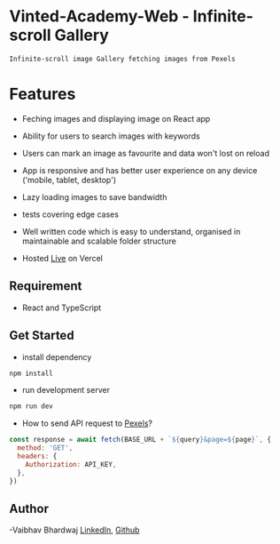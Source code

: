 # Vinted-Academy-Web - Infinite-scroll Gallery

    Infinite-scroll image Gallery fetching images from Pexels

# Features

- Feching images and displaying image on React app
- Ability for users to search images with keywords
- Users can mark an image as favourite and data won't lost on reload
- App is responsive and has better user experience on any device ('mobile, tablet, desktop')
- Lazy loading images to save bandwidth
- tests covering edge cases
- Well written code which is easy to understand, organised in maintainable and scalable folder structure

- Hosted [Live](https://image-gallery-three-gules.vercel.app/) on Vercel

## Requirement

- React and TypeScript

## Get Started

- install dependency

```bash
npm install
```

- run development server

```bash
npm run dev
```

- How to send API request to [Pexels](https://www.pexels.com/api)?

```js
const response = await fetch(BASE_URL + `${query}&page=${page}`, {
  method: 'GET',
  headers: {
    Authorization: API_KEY,
  },
})
```

## Author

-Vaibhav Bhardwaj [LinkedIn](https://www.linkedin.com/in/vaibhav1947/), [Github](https://github.com/vaibhavbhardwaj201/)
